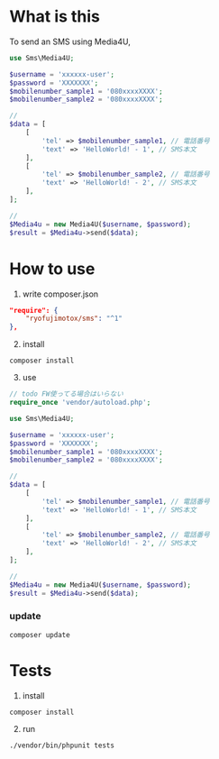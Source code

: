 # What is this

To send an SMS using Media4U,

``` php
use Sms\Media4U;

$username = 'xxxxxx-user';
$password = 'XXXXXXX';
$mobilenumber_sample1 = '080xxxxXXXX';
$mobilenumber_sample2 = '080xxxxXXXX';

//
$data = [
    [
        'tel' => $mobilenumber_sample1, // 電話番号
        'text' => 'HelloWorld! - 1', // SMS本文
    ],
    [
        'tel' => $mobilenumber_sample2, // 電話番号
        'text' => 'HelloWorld! - 2', // SMS本文
    ],
];

//
$Media4u = new Media4U($username, $password);
$result = $Media4u->send($data);
```




# How to use

1. write composer.json

``` json
"require": {
    "ryofujimotox/sms": "^1"
},
```

2. install

```
composer install
```

3. use

``` php
// todo FW使ってる場合はいらない
require_once 'vendor/autoload.php';

use Sms\Media4U;

$username = 'xxxxxx-user';
$password = 'XXXXXXX';
$mobilenumber_sample1 = '080xxxxXXXX';
$mobilenumber_sample2 = '080xxxxXXXX';

//
$data = [
    [
        'tel' => $mobilenumber_sample1, // 電話番号
        'text' => 'HelloWorld! - 1', // SMS本文
    ],
    [
        'tel' => $mobilenumber_sample2, // 電話番号
        'text' => 'HelloWorld! - 2', // SMS本文
    ],
];

//
$Media4u = new Media4U($username, $password);
$result = $Media4u->send($data);
```

### update

```
composer update
```





# Tests

1. install

```
composer install
```

2. run

```
./vendor/bin/phpunit tests
```

